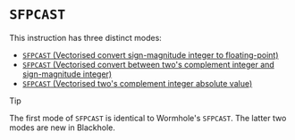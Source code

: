 # `SFPCAST`

This instruction has three distinct modes:
* [`SFPCAST` (Vectorised convert sign-magnitude integer to floating-point)](SFPCAST_IntFloat.md)
* [`SFPCAST` (Vectorised convert between two's complement integer and sign-magnitude integer)](SFPCAST_IntInt.md)
* [`SFPCAST` (Vectorised two's complement integer absolute value)](SFPCAST_IntAbs.md)

> [!TIP]
> The first mode of `SFPCAST` is identical to Wormhole's `SFPCAST`. The latter two modes are new in Blackhole.
